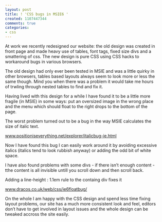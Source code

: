 ```yaml
---
layout: post
title: ! 'CSS bugs in MSIE6 '
created: 1107447344
comments: true
categories:
- css
---
```


At work we recently redesigned our website:
the old design was created in front page and made heavy use of tables, font tags, fixed size divs and a smattering of css.
The new design is pure CSS using CSS hacks to workaround bugs in various browsers.

The old design had only ever been tested in MSIE and was a little quirky in other browsers, tables based layouts always seem to look more or less the same though. Mind you when there was a problem it would take me hours of trwling through nested tables to find and fix it.

Having lived with this design for a while I have found it to be a little more fragile (in MSIE) in some ways: put an oversized image in the wrong place and the menu which should float to the right drops to the bottom of the page.

The worst problem turned out to be a bug in the way MSIE calculates the size of italic text.

www.positioniseverything.net/explorer/italicbug-ie.html

Now I have found this bug I can easily work around it by avoiding excessive italics (italics tend to look rubbish anyway) or adding the odd bit of white space.

I have also found problems with some divs - if there isn’t enough content -tthe content is all invisible untill you scroll down and then scroll back.

Adding a line-height : 1.1em rule to the containg div fixes it

www.dracos.co.uk/web/css/ie6floatbug/

On the whole I am happy with the CSS design and spend less time fixing layout problems, our site has a much more consistent look and feel, editors don’t have to get involved in layout issues and the whole design can be tweaked accross the site easily.
